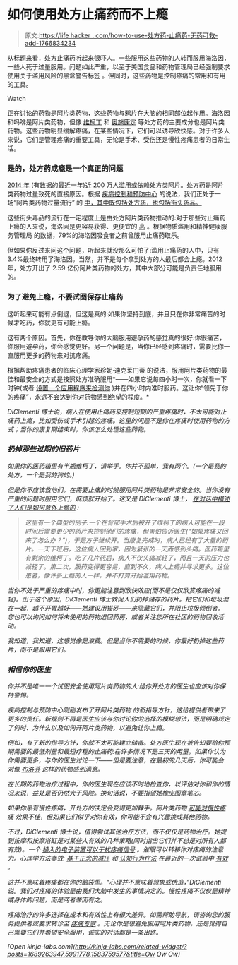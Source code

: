 # 如何使用处方止痛药而不上瘾

> 原文:[https://life hacker . com/how-to-use-处方药-止痛药-无药可救-add-1766834234](https://lifehacker.com/how-to-use-prescription-painkillers-without-getting-add-1766834234)

从标题来看，处方止痛药听起来很吓人。一些服用这些药物的人转而服用海洛因，一些人死于过量服用。问题如此严重，以至于美国食品和药物管理局已经强制要求使用关于滥用风险的黑盒警告标签 。但同时，这些药物是控制疼痛的常用和有用的工具。

Watch

正在讨论的药物是阿片类药物，这些药物与鸦片在大脑的相同部位起作用。海洛因和吗啡是阿片类药物，但像 [维柯丁](http://www.drugs.com/vicodin.html) 和 [奥施康定](http://www.drugs.com/oxycontin.html) 等处方药的主要成分也是阿片类药物。这些药物明显缓解疼痛，在某些情况下，它们可以诱导欣快感。对于许多人来说，它们是管理疼痛的重要工具，无论是手术、受伤还是慢性疼痛患者的日常生活。

### 是的，处方药成瘾是一个真正的问题

[2014 年](http://www.cdc.gov/drugoverdose/data/overdose.html) (有数据的最近一年)近 200 万人滥用或依赖处方类阿片。处方药是阿片类药物过量致死的直接原因。根据 [疾病控制和预防中心](http://www.cdc.gov/) 的说法，我们正处于一场“阿片类药物过量流行” 的 [中，其中既包括处方药，也包括街头药品。](http://www.cdc.gov/drugoverdose/epidemic/index.html) 

这些街头毒品的流行在一定程度上是由处方阿片类药物推动的:对于那些对止痛药上瘾的人来说，海洛因是更容易获得、更便宜的 [高](http://archpsyc.jamanetwork.com/article.aspx?articleid=1874575) 。根据物质滥用和精神健康服务管理局 的数据，79%的海洛因吸食者之前曾服用止痛药取乐。

但如果你反过来问这个问题，听起来就没那么可怕了:滥用止痛药的人中，只有 3.4%最终转用了海洛因。当然，并不是每个拿到处方的人最后都会上瘾。2012 年，处方开出了 2.59 亿份阿片类药物的处方，其中大部分可能是负责任地服用的。

### 为了避免上瘾，不要试图保存止痛药

这听起来可能有点倒退，但这是真的:如果你坚持到底，并且只在你非常痛苦的时候才吃药，你就更有可能上瘾。

这有两个原因。首先，你在教导你的大脑服用避孕药的感觉真的很好:你很痛苦，你服用避孕药，你会感觉更好。另一个问题是，当你已经感到疼痛时，需要比你一直服用更多的药物来对抗疼痛。

根据帮助疼痛患者的临床心理学家珍妮·迪克莱门蒂 的说法，服用阿片类药物的最佳和最安全的方式是按照处方准确服用*——如果它说每四小时一次，你就看一下时钟(或者 [设置一个应用程序来检测你](http://vitals.lifehacker.com/dosecast-wrangles-your-complicated-medication-schedule-1689407566) )并在四小时内准时服药。这让你“领先于你的疼痛”，永远不会达到你对药物感到绝望的程度。*

*DiClementi 博士说，病人在使用止痛药来控制短期的严重疼痛时，不太可能对止痛药上瘾，比如受伤或手术引起的疼痛。这里的问题不是你在疼痛时使用药物的方式；当你的康复期结束时，你该怎么处理这些药物。*

### *扔掉那些过期的旧药片*

*如果你的医药箱里有半瓶维柯丁，请举手。你并不孤单，我有两个。(一个是我的处方，一个是我的狗的。)*

*但是你不应该救他们。在需要止痛的时候服用阿片类药物是非常安全的。当你没有严重的问题时服用它们，麻烦就开始了。这又是 DiClementi 博士， [在对话中描述了人们是如何意外上瘾的](https://theconversation.com/from-the-clinic-to-the-street-how-the-explosion-in-prescription-painkillers-has-created-more-heroin-users-50344) :*

> *这里有一个典型的例子:一个在背部手术后被开了维柯丁的病人可能在一段时间后需要更少的药片来控制他们的疼痛，但害怕告诉医生(“如果疼痛又回来了怎么办？”)，于是方子继续开。当康复完成时，病人已经有了大量的药片。一天下班后，这位病人回到家，因为紧张的一天而感到头痛。医药箱里有剩余的维柯丁。吃了几片药后，病人不仅头痛减轻了，而且一天的压力也减轻了。第二次，服药变得更容易，直到不久，病人上瘾并寻求更多。这位患者，像许多上瘾的人一样，并不打算开始滥用药物。*

*当你不处于严重的疼痛中时，你更能注意到欣快效应(而不是仅仅欣赏疼痛的减轻)。出于这个原因，DiClementi 博士敦促人们扔掉储存的药片。把它们和垃圾混在一起，越不开胃越好——她建议用猫砂——来隐藏它们，并阻止垃圾倾倒者。您也可以询问如何将未使用的药物退回药房，或者关注您所在社区的药物回收活动。*

*我知道，我知道，这感觉像是浪费。但是当你不需要的时候，你最好扔掉这些药片，而不是服用它们。*

### *相信你的医生*

*你并不是唯一一个试图安全使用阿片类药物的人:给你开处方的医生也应该对你保持警惕。*

*疾病控制与预防中心刚刚发布了开阿片类药物 的新指导方针，这给提供者带来了更多的责任。新规则不再是医生应该与你讨论你的选择的模糊想法，而是明确规定了何时、为什么以及如何开阿片类药物，以避免让你上瘾。*

*例如，有了新的指导方针，你就不太可能建立储备。处方医生现在被告知要给你预期需要的最低剂量和最短疗程的止痛药:在许多情况下是三天的用量。如果你认为你需要更多，与你的医生讨论一下——但是要注意，在最初的几天后，你可能会对像 [布洛芬](http://www.drugs.com/ibuprofen.html) 这样的药物感到满意。*

*在长期的药物治疗过程中，你的医生现在应该不时地检查你，以评估对你和你的情况来说，益处是否仍然大于风险。换句话说，不要指望她橡皮图章笔芯。*

*如果你患有慢性疼痛，开处方的决定会变得更加棘手。阿片类药物 [可能对慢性疼痛](http://www.medscape.com/viewarticle/838056) 效果不佳，但如果它们似乎对*你*有效，你可能不会有兴趣换成其他药物。*

*不过，DiClementi 博士说，值得尝试其他治疗方法，而不仅仅是药物治疗。她提到按摩和按摩浴缸是对某些人有效的几种策略(同时指出它们并不总是对所有人都有效)。一个 [植入的电子装置可以干扰疼痛信号](http://www.webmd.com/back-pain/spinal-cord-stimulation-for-low-back-pain) 。催眠可以转移你对疼痛的注意力。心理学方法奏效: [基于正念的减压](https://lifehacker.com/why-meditation-relieves-chronic-pain-and-stress-5800249) 和 [认知行为疗法](https://en.wikipedia.org/wiki/Cognitive_behavioral_therapy) 在最近的一次试验中 [有效](http://www.reuters.com/article/us-health-pain-back-idUSKCN0WO33B) 。*

*这并不意味着疼痛都在你的脑袋里。“心理并不意味着想象或伪造，”DiClementi 说。我们对疼痛的体验是由我们大脑中发生的事情决定的。慢性疼痛不仅仅是精神或身体的问题，而是两者兼而有之。*

*疼痛治疗的许多选择在成本和有效性上有很大差异。如需帮助导航，请咨询您的服务提供者或要求转诊至 [疼痛专家](https://www.asra.com/page/44/the-specialty-of-chronic-pain-management) 。无论你是想避免服用阿片类药物，还是觉得自己需要它们并希望安全服用，诚实的对话都是一条出路。*

*[Open *kinja-labs.com*](http://kinja-labs.com/related-widget/?posts=1689263947,5991778,1583759577&title=Ow Ow Ow)*